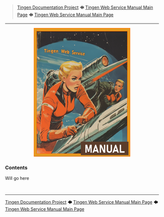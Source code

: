 <!-- u250812 -->

>  [Tingen Documentation Project](../../README.md) 🡄 [Tingen Web Service Manual Main Page](../README.md) 🡄 [Tingen Web Service Manual Main Page](../README.md)

***

<div align="center">

  ![logo](/.github/img/logo/man/TngnDocProj-TngnWsvcMan-316x420.png)

</div>

### Contents

Will go here


<br>

***

[Tingen Documentation Project](../../README.md) 🡄 [Tingen Web Service Manual Main Page](../README.md) 🡄 [Tingen Web Service Manual Main Page](../README.md)
